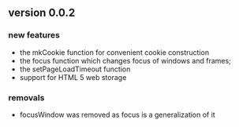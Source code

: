 
## version 0.0.2

### new features
* the mkCookie function for convenient cookie construction
* the focus function which changes focus of windows and frames; 
* the setPageLoadTimeout function
* support for HTML 5 web storage

### removals
* focusWindow was removed as focus is a generalization of it 